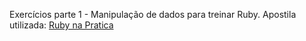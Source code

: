 Exercícios parte 1 - Manipulação de dados para treinar Ruby.
Apostila utilizada: [Ruby na Pratica](https://ifrnead.github.io/rubynapratica/contents/programacao_estruturada/lista_exercicios_1.html) 

